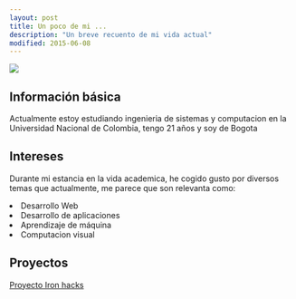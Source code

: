```yaml
---
layout: post
title: Un poco de mi ...
description: "Un breve recuento de mi vida actual"
modified: 2015-06-08
---
```


<img src="http://agenciadenoticias.unal.edu.co/uploads/pics/AgenciaUN_0912_1_30.jpg">


<h2>Información básica</h2>

<p>Actualmente estoy estudiando ingenieria de sistemas y computacion en la Universidad Nacional de Colombia, tengo 21 años y soy de Bogota</p>

<h2>Intereses</h2>
<p>Durante mi estancia en la vida academica, he cogido gusto por diversos temas que actualmente, me parece que son relevanta como:</p>
<li>Desarrollo Web</li>
<li>Desarrollo de aplicaciones</li>
<li>Aprendizaje de máquina</li>
<li>Computacion visual</li>

<h2>Proyectos</h2>
<a href="https://github.com/DavidQP/Projects/tree/master/Proyecto_ironhacks">Proyecto Iron hacks</a>

